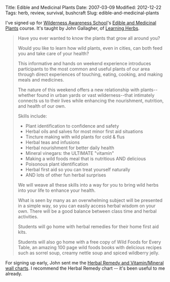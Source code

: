 Title: Edible and Medicinal Plants
Date: 2007-03-09
Modified: 2012-12-22
Tags: herb, review, survival, bushcraft
Slug: edible-and-medicinal-plants

I've signed up for <a href="http://wildernessawareness.org" >Wilderness Awareness School</a>'s <a href="http://wildernessawareness.org/adult/workshops_edible_and_medicinal_plants.html" >Edible and Medicinal Plants</a> course. It's taught by John Gallagher, of <a href="http://www.pig-monkey.com/2006/08/03/learning-herbs/">Learning Herbs</a>.

<blockquote>Have you ever wanted to know the plants that grow all around you?

Would you like to learn how wild plants, even in cities, can both feed you and take care of your health?

This informative and hands on weekend experience introduces participants to the most common and useful plants of our area through direct experiences of touching, eating, cooking, and making meals and medicines.

The nature of this weekend offers a new relationship with plants--whether found in urban yards or vast wilderness--that intimately connects us to their lives while enhancing the nourishment, nutrition, and health of our own.

Skills include:
<ul>
<li>Plant identification to confidence and safety</li>
<li>Herbal oils and salves for most minor first aid situations</li>
<li>Tincture making with wild plants for cold & flus</li>
<li>Herbal teas and infusions</li>
<li>Herbal nourishment for better daily health</li>
<li>Mineral vinegars: the ULTIMATE "vitamin"</li>
<li>Making a wild foods meal that is nutritious AND delicious</li>
<li>Poisonous plant identification</li>
<li>Herbal first aid so you can treat yourself naturally</li>
<li>AND lots of other fun herbal surprises</li>
</ul>

We will weave all these skills into a way for you to bring wild herbs into your life to enhance your health.

What is seen by many as an overwhelming subject will be presented in a simple way, so you can easily access herbal wisdom on your own. There will be a good balance between class time and herbal activities.

Students will go home with herbal remedies for their home first aid kits.

Students will also go home with a free copy of Wild Foods for Every Table, an amazing 100 page wild foods books with delicious recipes such as sorrel soup, creamy nettle soup and spiced wildberry jelly.</blockquote>

For signing up early, John sent me the <a href="http://www.learningherbs.com/herbal_remedy_wall_charts.html" >Herbal Remedy and Vitamin/Mineral wall charts</a>. I recommend the Herbal Remedy chart -- it's been useful to me already.
